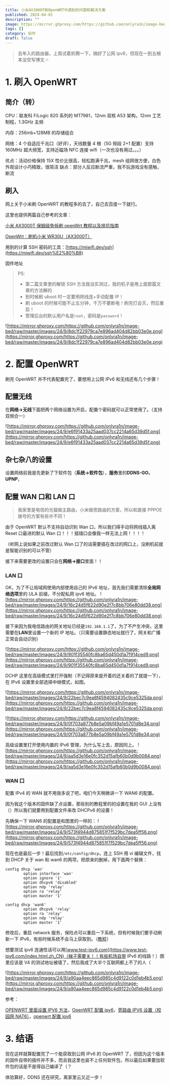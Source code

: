 ```yaml
---
title: 小米AX3000T刷OpenWRT中遇到的问题和解决方案
published: 2024-04-01
description: ""
image: https://mirror.ghproxy.com/https://github.com/onlyra1n/image-bed/raw/master/images/24/9/7479ad5b1765f906bc5237316d60d362.png
tags: []
category: 旧作
draft: false
---
```


> 去年入的路由器，上周试着折腾一下，搞好了公网 ipv6，但现在一到五根本没空写博文 💦

# 1. 刷入 OpenWRT

## 简介（转）

CPU：联发科 FiLogic 820 系列的 MT7981，12nm 双核 A53 架构，12nm 工艺制程，1.3GHz 主频

内存：256mb+128MB 的存储组合

网络：4 个自适应千兆口（好评），天线数量 4 根（5G 频段 2+1 配置）支持 160MHz 超大频宽，支持近磁场 NFC 连接 wifi（一次也没有用过。。。）

优点：活动价格保持 15X 性价比很高，轻松跑满千兆，mesh 组网很方便，白色外观设计小巧精致，很简洁
缺点：部分人反应断流严重，我不玩游戏没有感触，断流

## 刷入

网上关于小米刷 OpenWRT 的教程多的去了，自己去百度一下就行。

这里也提供两篇自己参考的文章：

[小米 AX3000T 保姆级免拆刷 openWrt 教程以及排坑指南](https://post.smzdm.com/p/admxql3d/)

[OpenWrt：刷机小米 WR30U（AX3000T）](https://blog.csdn.net/jgw2008/article/details/135602964)

用到的计算 SSH 密码的工具：[https://miwifi.dev/ssh](https://miwifi.dev/ssh%E2%80%B8)

固件地址

> PS:
>
> - 第二篇文章里的解锁 SSH 方法我没实测过，我的机子是用上面那篇文章的方法解的
> - 到时候刷 uboot 时一定要用网线连+手动配置 IP！
> - 刷 uboot 的时候可能不止五分钟，千万不要断电！刷完灯会灭，然后重启！
> - 管理后台的默认用户名是`root`，密码是`password`！

![https://mirror.ghproxy.com/https://github.com/onlyra1n/image-bed/raw/master/images/24/9/8dc1f22979ca7e896ad404d82bb03e0e.png](https://mirror.ghproxy.com/https://github.com/onlyra1n/image-bed/raw/master/images/24/9/8dc1f22979ca7e896ad404d82bb03e0e.png)

# 2. 配置 OpenWRT

刷完 OpenWRT 并不代表配置完了，要想用上公网 IPv6 和无线还有几个步骤！

## 配置无线

在**网络->无线**下面把两个网络设置为开启，配置个密码就可以正常使用了。（支持双频合一）

![https://mirror.ghproxy.com/https://github.com/onlyra1n/image-bed/raw/master/images/24/9/e6f91433a25aad037cc2214a65d39d5f.png](https://mirror.ghproxy.com/https://github.com/onlyra1n/image-bed/raw/master/images/24/9/e6f91433a25aad037cc2214a65d39d5f.png)

## 杂七杂八的设置

设置网络前我是先更新了下软件包（**系统->软件包**），**服务**里的**DDNS-GO、UPNP**，

## 配置 WAN 口和 LAN 口

> 我家里是电信的光猫做主路由，小米做旁路由的方案，所以和直接 PPPOE 拨号的方案有些许不同！

由于 OpenWRT 默认不支持自动识别 Wan 口，所以我们得手动将网线插入离 Reset 口最进的默认 Wan 口！！！插错口会像我一样无法上网！！！！

（听网上说如果之前改过默认 Wan 口了的话需要插在改过的网口上，没刷机前就是智能识别的可以不管）

接下来需要更改的设置只会在**网络->接口**里面！！

### LAN 口

OK，为了不让局域网使用内部使用自己的 IPv6 地址，首先我们需要清除**全局网络选项**里的 ULA 前缀，不分配私网 ipv6 地址。
![https://mirror.ghproxy.com/https://github.com/onlyra1n/image-bed/raw/master/images/24/9/16c24d5f622d90e2f7c8bb706e80dd38.png](https://mirror.ghproxy.com/https://github.com/onlyra1n/image-bed/raw/master/images/24/9/16c24d5f622d90e2f7c8bb706e80dd38.png)

接下来因为我电信路由的网关地址已经是`192.168.1.1`了，为了不产生冲突，这里需要在**LAN**里设置一个新的 IP 地址。（只需要设置静态地址就行了，网关和广播正常会自动识别）

![https://mirror.ghproxy.com/https://github.com/onlyra1n/image-bed/raw/master/images/24/9/901f35540fc8ba65d450d1a7f914ced9.png](https://mirror.ghproxy.com/https://github.com/onlyra1n/image-bed/raw/master/images/24/9/901f35540fc8ba65d450d1a7f914ced9.png)

DCHP 这里在高级模式里打开强制（不记得原来是开着的还关着的了就提一下），在 IPv6 设置里全部选择中继模式，如图。

![https://mirror.ghproxy.com/https://github.com/onlyra1n/image-bed/raw/master/images/24/9/22bec7c9ea8f4594082435c9ce5325da.png](https://mirror.ghproxy.com/https://github.com/onlyra1n/image-bed/raw/master/images/24/9/22bec7c9ea8f4594082435c9ce5325da.png)

![https://mirror.ghproxy.com/https://github.com/onlyra1n/image-bed/raw/master/images/24/9/0f703a877b8e5a09bf49a1e5701d8e34.png](https://mirror.ghproxy.com/https://github.com/onlyra1n/image-bed/raw/master/images/24/9/0f703a877b8e5a09bf49a1e5701d8e34.png)

高级设置里打开使用内置的 IPv6 管理，为什么写上去，原因同上。
![https://mirror.ghproxy.com/https://github.com/onlyra1n/image-bed/raw/master/images/24/9/aa5d3e16e0fc352d15afb60b0d9b0084.png](https://mirror.ghproxy.com/https://github.com/onlyra1n/image-bed/raw/master/images/24/9/aa5d3e16e0fc352d15afb60b0d9b0084.png)

### WAN 口

配置 IPv4 的 WAN 就不用我多说了吧，咱们今天稍微讲一下 WAN6 的配置。

因为我这个版本的固件缺了点设置，那些别的教程里的的设置在我的 GUI 上没有（）所以我们就要用到配置文件来改 DHCPv6 的设置！

先确保一下 WAN6 的配置是和图里的一样的：
![https://mirror.ghproxy.com/https://github.com/onlyra1n/image-bed/raw/master/images/24/9/573f4944d875851f7f529bc7dea5ff56.png](https://mirror.ghproxy.com/https://github.com/onlyra1n/image-bed/raw/master/images/24/9/573f4944d875851f7f529bc7dea5ff56.png)

现在也是最后一步！最后找到`/etc/config/dhcp`，连上 SSH 用 vi 编辑文件，找到 DHCP 关于 wan 和 wan6 的两项，把原来的删掉，用下面两个替换：

```
config dhcp 'wan'
        option interface 'wan'
        option ignore '1'
        option dhcpv6 'disabled'
        option ndp 'relay'
        option ra 'relay'
        option master '1'

config dhcp 'wan6'
        option dhcpv6 'relay'
        option ra 'relay'
        option ndp 'relay'
        option master '1'
```

修改后，重启 network 服务，保险点可以重启一下系统，但有时候我们要手动刷新一下 IPv6，有些时候系统不会马上获取到。（[教程](https://hksanduo.github.io/2020/03/13/2020-03-13-openwrt-set-ipv6/)）

想要测试 ipv6 连通性话可以用[www.test-ipv6.com](https://www.test-ipv6.com/index.html.zh_CN)（梯子需要关！！有些机场自带 IPv6 的线路！）图里应该是 V4 的测试地址被墙了，然后我成了大半个互联网都上不了的人（

![https://mirror.ghproxy.com/https://github.com/onlyra1n/image-bed/raw/master/images/24/9/a90aa4eec865d985c4d9122c0d1eb4b5.png](https://mirror.ghproxy.com/https://github.com/onlyra1n/image-bed/raw/master/images/24/9/a90aa4eec865d985c4d9122c0d1eb4b5.png)

参考：

[OPENWRT 里面设置 IPV6 方法](https://kzpu.com/archives/4617.html)，[OpenWRT 配置 ipv6](https://blog.csdn.net/qq_38073913/article/details/136069711)，[旁路由 IPV6 设置（校园网 NAT6）](https://blog.csdn.net/m0_46247741/article/details/140648308)，[openwrt 配置 ipv6](https://hksanduo.github.io/2020/03/13/2020-03-13-openwrt-set-ipv6/)

# 3. 结语

现在这样就算配置完了一个能获取到公网 IPv6 的 OpenWRT 了，但因为这个版本的固件自带的插件并不多，而且我这里也装不上任何软件包，所以最后如果要加软件包的话是不是得自己编译了（？

体验算好，DDNS 还在研究，离家里云又近一步！
